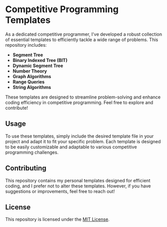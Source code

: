 # Competitive Programming Templates

As a dedicated competitive programmer, I've developed a robust collection of essential templates to efficiently tackle a wide range of problems. This repository includes:

- **Segment Tree**
- **Binary Indexed Tree (BIT)**
- **Dynamic Segment Tree**
- **Number Theory**
- **Graph Algorithms**
- **Range Queries**
- **String Algorithms**

These templates are designed to streamline problem-solving and enhance coding efficiency in competitive programming. Feel free to explore and contribute!

## Usage

To use these templates, simply include the desired template file in your project and adapt it to fit your specific problem. Each template is designed to be easily customizable and adaptable to various competitive programming challenges.

## Contributing

This repository contains my personal templates designed for efficient coding, and I prefer not to alter these templates. However, if you have suggestions or improvements, feel free to reach out!

## License

This repository is licensed under the [MIT License](LICENSE).
